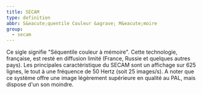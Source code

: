 ```yaml
---
title: SECAM
type: definition
abbr: S&eacute;quentile Couleur &agrave; M&eacute;moire
group:
  - secam
---
```

Ce sigle signifie "Séquentile couleur à mémoire". Cette technologie, française, est resté en diffusion limité (France, Russie et quelques autres pays). Les principales caractéristique du SECAM sont un affichage sur 625 lignes, le tout à une fréquence de 50 Hertz (soit 25 images/s). A noter que ce système offre une image légèrement supérieure en qualité au PAL, mais dispose d'un son moindre.
